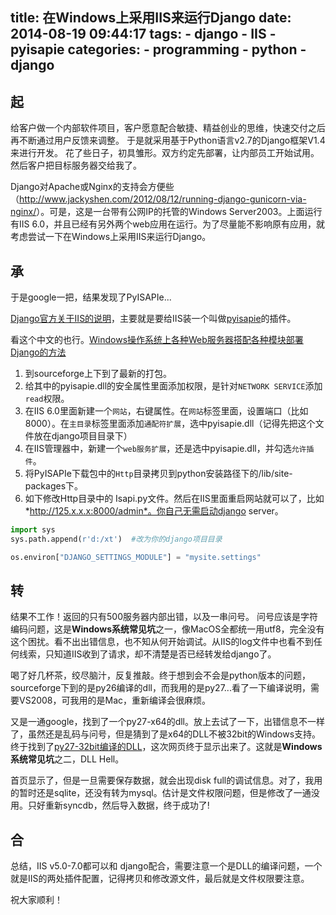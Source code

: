 title: 在Windows上采用IIS来运行Django
date: 2014-08-19 09:44:17
tags:
	- django
	- IIS
	- pyisapie
categories:
	- programming
	- python
	- django
---

## 起

给客户做一个内部软件项目，客户愿意配合敏捷、精益创业的思维，快速交付之后再不断通过用户反馈来调整。
于是就采用基于Python语言v2.7的Django框架V1.4来进行开发。
花了些日子，初具雏形。双方约定先部署，让内部员工开始试用。然后客户把目标服务器交给我了。

Django对Apache或Nginx的支持会方便些（<http://www.jackyshen.com/2012/08/12/running-django-gunicorn-via-nginx/>）。可是，这是一台带有公网IP的托管的Windows Server2003。上面运行有IIS 6.0，并且已经有另外两个web应用在运行。为了尽量能不影响原有应用，就考虑尝试一下在Windows上采用IIS来运行Django。

## 承

于是google一把，结果发现了PyISAPIe...
<!--more-->
[Django官方关于IIS的说明](https://code.djangoproject.com/wiki/DjangoOnWindowsWithIISAndSQLServer)，主要就是要给IIS装一个叫做[pyisapie](http://sourceforge.net/projects/pyisapie/)的插件。

看这个中文的也行。[Windows操作系统上各种Web服务器搭配各种模块部署Django的方法](http://wenku.baidu.com/link?url=XzLll8kPyaQrcJ15t6FCFOWyQnaT9yW1sDYkAt8OKun8cVt9CoB4q0bG3xNOnLkiP0l5SxTLx8lR_N8D9UXwoOz63X0O-Zed854h5spVmN_)

1. 到sourceforge上下到了最新的打包。
2. 给其中的pyisapie.dll的安全属性里面添加权限，是针对`NETWORK SERVICE`添加`read`权限。
3. 在IIS 6.0里面新建一个`网站`，右键属性。在`网站`标签里面，设置端口（比如8000）。在`主目录`标签里面添加`通配符扩展`，选中pyisapie.dll（记得先把这个文件放在django项目目录下）
4. 在IIS管理器中，新建一个`web服务扩展`，还是选中pyisapie.dll，并勾选`允许插件`。
5. 将PyISAPIe下载包中的`Http`目录拷贝到python安装路径下的/lib/site-packages下。
6. 如下修改Http目录中的 Isapi.py文件。然后在IIS里面重启网站就可以了，比如 *http://125.x.x.x:8000/admin*。你自己无需启动django server。

``` py
import sys
sys.path.append(r'd:/xt')  #改为你的django项目目录

os.environ["DJANGO_SETTINGS_MODULE"] = "mysite.settings"
```


## 转

结果不工作！返回的只有500服务器内部出错，以及一串问号。
问号应该是字符编码问题，这是**Windows系统常见坑**之一，像MacOS全都统一用utf8，完全没有这个困扰。看不出出错信息，也不知从何开始调试。从IIS的log文件中也看不到任何线索，只知道IIS收到了请求，却不清楚是否已经转发给django了。

喝了好几杯茶，绞尽脑汁，反复推敲。终于想到会不会是python版本的问题，sourceforge下到的是py26编译的dll，而我用的是py27...看了一下编译说明，需要VS2008，可我用的是Mac，重新编译会很麻烦。

又是一通google，找到了一个py27-x64的dll。放上去试了一下，出错信息不一样了，虽然还是乱码与问号，但是猜到了是x64的DLL不被32bit的Windows支持。终于找到了[py27-32bit编译的DLL](http://www.lfd.uci.edu/~gohlke/pythonlibs/#pyisapie)，这次网页终于显示出来了。这就是**Windows系统常见坑**之二，DLL Hell。

首页显示了，但是一旦需要保存数据，就会出现disk full的调试信息。对了，我用的暂时还是sqlite，还没有转为mysql。估计是文件权限问题，但是修改了一通没用。只好重新syncdb，然后导入数据，终于成功了!

## 合

总结，IIS v5.0-7.0都可以和 django配合，需要注意一个是DLL的编译问题，一个就是IIS的两处插件配置，记得拷贝和修改源文件，最后就是文件权限要注意。

祝大家顺利！
